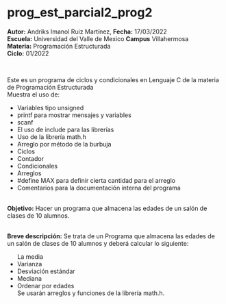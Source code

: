 # prog_est_parcial2_prog2
<p><b>Autor:</b> Andriks Imanol Ruiz Martínez, <b>Fecha:</b> 17/03/2022 <br>
  <b>Escuela:</b> Universidad del Valle de Mexico <b>Campus</b> Villahermosa <br>
  <b>Materia:</b> Programación Estructurada <br>
  <b>Ciclo:</b> 01/2022</p>
<br>
<p>Este es un programa de ciclos y condicionales en Lenguaje C de la materia de Programación Estructurada<br>
Muestra el uso de:
  <ul>
    <li>Variables tipo unsigned</li>
    <li>printf para mostrar mensajes y variables</li>
    <li>scanf</li>
    <li>El uso de include para las librerías</li>
    <li>Uso de la librería math.h</li>
    <li>Arreglo por método de la burbuja</li>
    <li>Ciclos</li>
    <li>Contador</li>
    <li>Condicionales</li>
    <li>Arreglos</li>
    <li>#define MAX  para definir cierta cantidad para el arreglo</li>
    <li>Comentarios para la documentación interna del programa</li>
    </ul>
    </p>
<br>
<b>Objetivo:</b> Hacer un programa que almacena las edades de un salón de clases de 10 alumnos.

<br>
<br>
<p><b>Breve descripción:</b> 
Se trata de un Programa que almacena las edades de un salón de clases de 10 alumnos y deberá calcular lo siguiente:
<ul>
</li>La media</li>
<li>Varianza</li>
<li>Desviación estándar</li>
<li>Mediana</li>
<li>Ordenar por edades</li>
Se usarán arreglos y funciones de la librería math.h.
</ul>
</p>
